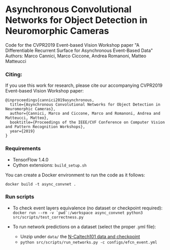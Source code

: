 # Asynchronous Convolutional Networks for Object Detection in Neuromorphic Cameras

Code for the CVPR2019 Event-based Vision Workshop paper "A Differentiable Recurrent Surface for Asynchronous Event-Based Data"<br>
Authors: Marco Cannici, Marco Ciccone, Andrea Romanoni, Matteo Matteucci

### Citing:
If you use this work for research, please cite our accompanying CVPR2019 Event-based Vision Workshop paper:
```
@inproceedings{cannici2019asynchronous,
  title={Asynchronous Convolutional Networks for Object Detection in Neuromorphic Cameras},
  author={Cannici, Marco and Ciccone, Marco and Romanoni, Andrea and Matteucci, Matteo},
  booktitle={Proceedings of the IEEE/CVF Conference on Computer Vision and Pattern Recognition Workshops},
  year={2019}
}
```

### Requirements
- TensorFlow 1.4.0
- Cython extensions: `build_setup.sh` 

You can create a Docker environment to run the code as it follows:
```
docker build -t async_convnet .
```

### Run scripts

- To check event layers equivalence (no dataset or checkpoint required):<br>
```docker run --rm -v `pwd`:/workspace async_convnet python3 src/scripts/test_correctness.py```

- To run network predictions on a dataset (select the proper .yml file):<br>
   - Unzip under `data/` the [N-Caltech101 data and checkpoint](https://polimi365-my.sharepoint.com/:f:/g/personal/10425666_polimi_it/Evq7q4F5KG9Fq-faVuTLqucBbo7zp8_ZadVsD7fKRboJgQ?e=mg6N3v)
   - `python src/scripts/run_networks.py -c configs/efcn_event.yml`
